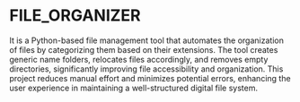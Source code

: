 # FILE_ORGANIZER
It is a Python-based file management tool that automates the organization of files by categorizing them based on their extensions. The tool creates generic name folders, relocates files accordingly, and removes empty directories, significantly improving file accessibility and organization. This project reduces manual effort and minimizes potential errors, enhancing the user experience in maintaining a well-structured digital file system.
